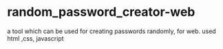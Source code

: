 # random_password_creator-web
a tool which can be used for creating passwords randomly, for web. used html ,css, javascript
